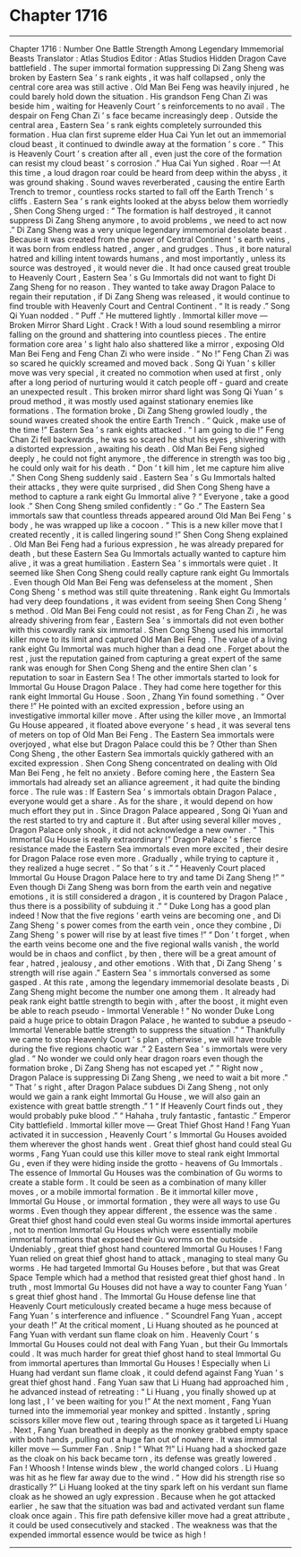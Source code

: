 
# Chapter 1716


---

Chapter 1716 : Number One Battle Strength Among Legendary Immemorial Beasts
Translator :
Atlas Studios
Editor :
Atlas Studios
Hidden Dragon Cave battlefield .
The super immortal formation suppressing Di Zang Sheng was broken by Eastern Sea ’ s rank eights , it was half collapsed , only the central core area was still active .
Old Man Bei Feng was heavily injured , he could barely hold down the situation . His grandson Feng Chan Zi was beside him , waiting for Heavenly Court ’ s reinforcements to no avail . The despair on Feng Chan Zi ’ s face became increasingly deep .
Outside the central area , Eastern Sea ’ s rank eights completely surrounded this formation .
Hua clan first supreme elder Hua Cai Yun let out an immemorial cloud beast , it continued to dwindle away at the formation ’ s core .
“ This is Heavenly Court ’ s creation after all , even just the core of the formation can resist my cloud beast ’ s corrosion .” Hua Cai Yun sighed .
Roar —!
At this time , a loud dragon roar could be heard from deep within the abyss , it was ground shaking .
Sound waves reverberated , causing the entire Earth Trench to tremor , countless rocks started to fall off the Earth Trench ’ s cliffs .
Eastern Sea ’ s rank eights looked at the abyss below them worriedly , Shen Cong Sheng urged : “ The formation is half destroyed , it cannot suppress Di Zang Sheng anymore , to avoid problems , we need to act now .”
Di Zang Sheng was a very unique legendary immemorial desolate beast . Because it was created from the power of Central Continent ’ s earth veins , it was born from endless hatred , anger , and grudges .
Thus , it bore natural hatred and killing intent towards humans , and most importantly , unless its source was destroyed , it would never die . It had once caused great trouble to Heavenly Court , Eastern Sea ’ s Gu Immortals did not want to fight Di Zang Sheng for no reason . They wanted to take away Dragon Palace to regain their reputation , if Di Zang Sheng was released , it would continue to find trouble with Heavenly Court and Central Continent .
“ It is ready .” Song Qi Yuan nodded .
“ Puff .” He muttered lightly .
Immortal killer move — Broken Mirror Shard Light .
Crack !
With a loud sound resembling a mirror falling on the ground and shattering into countless pieces .
The entire formation core area ’ s light halo also shattered like a mirror , exposing Old Man Bei Feng and Feng Chan Zi who were inside .
“ No !” Feng Chan Zi was so scared he quickly screamed and moved back .
Song Qi Yuan ’ s killer move was very special , it created no commotion when used at first , only after a long period of nurturing would it catch people off - guard and create an unexpected result .
This broken mirror shard light was Song Qi Yuan ’ s proud method , it was mostly used against stationary enemies like formations .
The formation broke , Di Zang Sheng growled loudly , the sound waves created shook the entire Earth Trench .
“ Quick , make use of the time !” Eastern Sea ’ s rank eights attacked .
“ I am going to die !” Feng Chan Zi fell backwards , he was so scared he shut his eyes , shivering with a distorted expression , awaiting his death .
Old Man Bei Feng sighed deeply , he could not fight anymore , the difference in strength was too big , he could only wait for his death .
“ Don ’ t kill him , let me capture him alive .” Shen Cong Sheng suddenly said .
Eastern Sea ’ s Gu Immortals halted their attacks , they were quite surprised , did Shen Cong Sheng have a method to capture a rank eight Gu Immortal alive ?
“ Everyone , take a good look .” Shen Cong Sheng smiled confidently : “ Go .”
The Eastern Sea immortals saw that countless threads appeared around Old Man Bei Feng ’ s body , he was wrapped up like a cocoon .
“ This is a new killer move that I created recently , it is called lingering sound !” Shen Cong Sheng explained .
Old Man Bei Feng had a furious expression , he was already prepared for death , but these Eastern Sea Gu Immortals actually wanted to capture him alive , it was a great humiliation .
Eastern Sea ’ s immortals were quiet .
It seemed like Shen Cong Sheng could really capture rank eight Gu Immortals . Even though Old Man Bei Feng was defenseless at the moment , Shen Cong Sheng ’ s method was still quite threatening .
Rank eight Gu Immortals had very deep foundations , it was evident from seeing Shen Cong Sheng ’ s method .
Old Man Bei Feng could not resist , as for Feng Chan Zi , he was already shivering from fear , Eastern Sea ’ s immortals did not even bother with this cowardly rank six immortal .
Shen Cong Sheng used his immortal killer move to its limit and captured Old Man Bei Feng . The value of a living rank eight Gu Immortal was much higher than a dead one . Forget about the rest , just the reputation gained from capturing a great expert of the same rank was enough for Shen Cong Sheng and the entire Shen clan ’ s reputation to soar in Eastern Sea !
The other immortals started to look for Immortal Gu House Dragon Palace .
They had come here together for this rank eight Immortal Gu House .
Soon , Zhang Yin found something .
“ Over there !” He pointed with an excited expression , before using an investigative immortal killer move .
After using the killer move , an Immortal Gu House appeared , it floated above everyone ’ s head , it was several tens of meters on top of Old Man Bei Feng .
The Eastern Sea immortals were overjoyed , what else but Dragon Palace could this be ?
Other than Shen Cong Sheng , the other Eastern Sea immortals quickly gathered with an excited expression .
Shen Cong Sheng concentrated on dealing with Old Man Bei Feng , he felt no anxiety . Before coming here , the Eastern Sea immortals had already set an alliance agreement , it had quite the binding force . The rule was : If Eastern Sea ’ s immortals obtain Dragon Palace , everyone would get a share . As for the share , it would depend on how much effort they put in .
Since Dragon Palace appeared , Song Qi Yuan and the rest started to try and capture it .
But after using several killer moves , Dragon Palace only shook , it did not acknowledge a new owner .
“ This Immortal Gu House is really extraordinary !” Dragon Palace ’ s fierce resistance made the Eastern Sea immortals even more excited , their desire for Dragon Palace rose even more .
Gradually , while trying to capture it , they realized a huge secret .
“ So that ’ s it .”
“ Heavenly Court placed Immortal Gu House Dragon Palace here to try and tame Di Zang Sheng !”
“ Even though Di Zang Sheng was born from the earth vein and negative emotions , it is still considered a dragon , it is countered by Dragon Palace , thus there is a possibility of subduing it .”
“ Duke Long has a good plan indeed ! Now that the five regions ’ earth veins are becoming one , and Di Zang Sheng ’ s power comes from the earth vein , once they combine , Di Zang Sheng ’ s power will rise by at least five times !”
“ Don ’ t forget , when the earth veins become one and the five regional walls vanish , the world would be in chaos and conflict , by then , there will be a great amount of fear , hatred , jealousy , and other emotions . With that , Di Zang Sheng ’ s strength will rise again .”
Eastern Sea ’ s immortals conversed as some gasped .
At this rate , among the legendary immemorial desolate beasts , Di Zang Sheng might become the number one among them .
It already had peak rank eight battle strength to begin with , after the boost , it might even be able to reach pseudo - Immortal Venerable !
“ No wonder Duke Long paid a huge price to obtain Dragon Palace , he wanted to subdue a pseudo - Immortal Venerable battle strength to suppress the situation .”
“ Thankfully we came to stop Heavenly Court ’ s plan , otherwise , we will have trouble during the five regions chaotic war .”
2
Eastern Sea ’ s immortals were very glad .
“ No wonder we could only hear dragon roars even though the formation broke , Di Zang Sheng has not escaped yet .”
“ Right now , Dragon Palace is suppressing Di Zang Sheng , we need to wait a bit more .”
“ That ’ s right , after Dragon Palace subdues Di Zang Sheng , not only would we gain a rank eight Immortal Gu House , we will also gain an existence with great battle strength .”
1
“ If Heavenly Court finds out , they would probably puke blood .”
“ Hahaha , truly fantastic , fantastic .”
Emperor City battlefield .
Immortal killer move — Great Thief Ghost Hand !
Fang Yuan activated it in succession , Heavenly Court ’ s Immortal Gu Houses avoided them wherever the ghost hands went .
Great thief ghost hand could steal Gu worms , Fang Yuan could use this killer move to steal rank eight Immortal Gu , even if they were hiding inside the grotto - heavens of Gu Immortals .
The essence of Immortal Gu Houses was the combination of Gu worms to create a stable form . It could be seen as a combination of many killer moves , or a mobile immortal formation .
Be it immortal killer move , Immortal Gu House , or immortal formation , they were all ways to use Gu worms . Even though they appear different , the essence was the same .
Great thief ghost hand could even steal Gu worms inside immortal apertures , not to mention Immortal Gu Houses which were essentially mobile immortal formations that exposed their Gu worms on the outside .
Undeniably , great thief ghost hand countered Immortal Gu Houses !
Fang Yuan relied on great thief ghost hand to attack , managing to steal many Gu worms .
He had targeted Immortal Gu Houses before , but that was Great Space Temple which had a method that resisted great thief ghost hand . In truth , most Immortal Gu Houses did not have a way to counter Fang Yuan ’ s great thief ghost hand .
The Immortal Gu House defense line that Heavenly Court meticulously created became a huge mess because of Fang Yuan ’ s interference and influence .
“ Scoundrel Fang Yuan , accept your death !” At the critical moment , Li Huang shouted as he pounced at Fang Yuan with verdant sun flame cloak on him .
Heavenly Court ’ s Immortal Gu Houses could not deal with Fang Yuan , but their Gu Immortals could .
It was much harder for great thief ghost hand to steal Immortal Gu from immortal apertures than Immortal Gu Houses !
Especially when Li Huang had verdant sun flame cloak , it could defend against Fang Yuan ’ s great thief ghost hand .
Fang Yuan saw that Li Huang had approached him , he advanced instead of retreating : “ Li Huang , you finally showed up at long last , I ’ ve been waiting for you !”
At the next moment , Fang Yuan turned into the immemorial year monkey and spitted .
Instantly , spring scissors killer move flew out , tearing through space as it targeted Li Huang .
Next , Fang Yuan breathed in deeply as the monkey grabbed empty space with both hands , pulling out a huge fan out of nowhere .
It was immortal killer move — Summer Fan .
Snip !
“ What ?!” Li Huang had a shocked gaze as the cloak on his back became torn , its defense was greatly lowered .
Fan !
Whoosh !
Intense winds blew , the world changed colors .
Li Huang was hit as he flew far away due to the wind .
“ How did his strength rise so drastically ?” Li Huang looked at the tiny spark left on his verdant sun flame cloak as he showed an ugly expression .
Because when he got attacked earlier , he saw that the situation was bad and activated verdant sun flame cloak once again .
This fire path defensive killer move had a great attribute , it could be used consecutively and stacked . The weakness was that the expended immortal essence would be twice as high !

---


